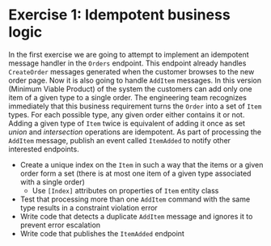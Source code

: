 # Exercise 1: Idempotent business logic

In the first exercise we are going to attempt to implement an idempotent message handler in the `Orders` endpoint. This endpoint already handles `CreateOrder` messages generated when the customer browses to the new order page. Now it is also going to handle `AddItem` messages. In this version (Minimum Viable Product) of the system the customers can add only one item of a given type to a single order. The engineering team recognizes immediately that this business requirement turns the `Order` into a set of `Item` types. For each possible type, any given order either contains it or not. Adding a given type of `Item` twice is equivalent of adding it once as set *union* and *intersection* operations are idempotent. As part of processing the `AddItem` message, publish an event called `ItemAdded` to notify other interested endpoints.

- Create a unique index on the `Item` in such a way that the items or a given order form a set (there is at most one item of a given type associated with a single order)
  - Use `[Index]` attributes on properties of `Item` entity class
- Test that processing more than one `AddItem` command with the same type results in a constraint violation error
- Write code that detects a duplicate `AddItem` message and ignores it to prevent error escalation
- Write code that publishes the `ItemAdded` endpoint